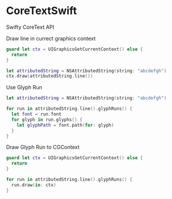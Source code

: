 # CoreTextSwift

Swifty CoreText API

Draw line in currect graphics context

```swift
guard let ctx = UIGraphicsGetCurrentContext() else {
  return
}

let attributedString = NSAttributedString(string: "abcdefgh")
ctx.draw(attributedString.line())
```

Use Glyph Run

```swift
let attributedString = NSAttributedString(string: "abcdefgh")

for run in attributedString.line().glyphRuns() {
  let font = run.font
  for glyph in run.glyphs() {
    let glyphPath = font.path(for: glyph)
  }
}
```

Draw Glyph Run to CGContext

```swift
guard let ctx = UIGraphicsGetCurrentContext() else {
  return
}

for run in attributedString.line().glyphRuns() {
  run.draw(in: ctx)
}
```
